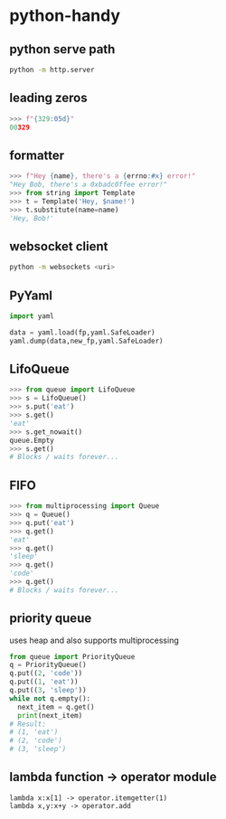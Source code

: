 # python-handy
## python serve path
```bash
python -m http.server
```
## leading zeros
```python
>>> f"{329:05d}"
00329
```
## formatter
```python
>>> f"Hey {name}, there's a {errno:#x} error!"
"Hey Bob, there's a 0xbadc0ffee error!"
>>> from string import Template
>>> t = Template('Hey, $name!')
>>> t.substitute(name=name)
'Hey, Bob!'
```
## websocket client
```bash
python -m websockets <uri>
```
## PyYaml
```python
import yaml

data = yaml.load(fp,yaml.SafeLoader)
yaml.dump(data,new_fp,yaml.SafeLoader)
```
## LifoQueue
```python
>>> from queue import LifoQueue
>>> s = LifoQueue()
>>> s.put('eat')
>>> s.get()
'eat'
>>> s.get_nowait()
queue.Empty
>>> s.get()
# Blocks / waits forever...
```
## FIFO
```python
>>> from multiprocessing import Queue
>>> q = Queue()
>>> q.put('eat')
>>> q.get()
'eat'
>>> q.get()
'sleep'
>>> q.get()
'code'
>>> q.get()
# Blocks / waits forever...
```
## priority queue
uses heap and also supports multiprocessing
```python
from queue import PriorityQueue
q = PriorityQueue()
q.put((2, 'code'))
q.put((1, 'eat'))
q.put((3, 'sleep'))
while not q.empty():
  next_item = q.get()
  print(next_item)
# Result:
# (1, 'eat')
# (2, 'code')
# (3, 'sleep')
```
## lambda function -> operator module
```
lambda x:x[1] -> operator.itemgetter(1)
lambda x,y:x+y -> operator.add
```
